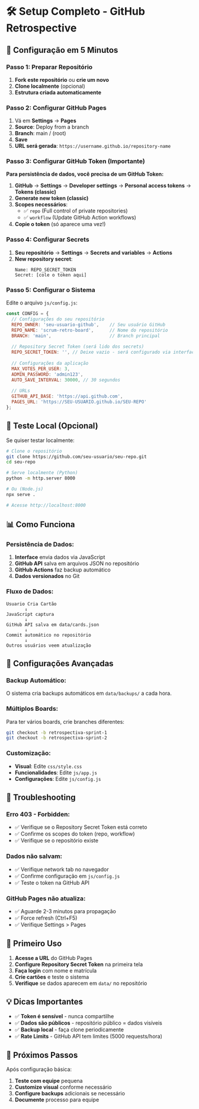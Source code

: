 # 🛠️ Setup Completo - GitHub Retrospective

## 🚀 **Configuração em 5 Minutos**

### **Passo 1: Preparar Repositório**

1. **Fork este repositório** ou **crie um novo**
2. **Clone localmente** (opcional)
3. **Estrutura criada automaticamente**

### **Passo 2: Configurar GitHub Pages**

1. Vá em **Settings** → **Pages**
2. **Source**: Deploy from a branch
3. **Branch**: main / (root)
4. **Save**
5. **URL será gerada**: `https://username.github.io/repository-name`

### **Passo 3: Configurar GitHub Token (Importante)**

**Para persistência de dados, você precisa de um GitHub Token:**

1. **GitHub** → **Settings** → **Developer settings** → **Personal access tokens** → **Tokens (classic)**
2. **Generate new token (classic)**
3. **Scopes necessários**:
   - ✅ `repo` (Full control of private repositories)
   - ✅ `workflow` (Update GitHub Action workflows)
4. **Copie o token** (só aparece uma vez!)

### **Passo 4: Configurar Secrets**

1. **Seu repositório** → **Settings** → **Secrets and variables** → **Actions**
2. **New repository secret**:
   ```
   Name: REPO_SECRET_TOKEN
   Secret: [cole o token aqui]
   ```

### **Passo 5: Configurar o Sistema**

Edite o arquivo `js/config.js`:

```javascript
const CONFIG = {
  // Configurações do seu repositório
  REPO_OWNER: 'seu-usuario-github',    // Seu usuário GitHub
  REPO_NAME: 'scrum-retro-board',      // Nome do repositório
  BRANCH: 'main',                      // Branch principal
  
  // Repository Secret Token (será lido dos secrets)
  REPO_SECRET_TOKEN: '', // Deixe vazio - será configurado via interface
  
  // Configurações da aplicação
  MAX_VOTES_PER_USER: 3,
  ADMIN_PASSWORD: 'admin123',
  AUTO_SAVE_INTERVAL: 30000, // 30 segundos
  
  // URLs
  GITHUB_API_BASE: 'https://api.github.com',
  PAGES_URL: 'https://SEU-USUARIO.github.io/SEU-REPO'
};
```

## 🧪 **Teste Local (Opcional)**

Se quiser testar localmente:

```bash
# Clone o repositório
git clone https://github.com/seu-usuario/seu-repo.git
cd seu-repo

# Serve localmente (Python)
python -m http.server 8000

# Ou (Node.js)
npx serve .

# Acesse http://localhost:8000
```

## 📊 **Como Funciona**

### **Persistência de Dados:**
1. **Interface** envia dados via JavaScript
2. **GitHub API** salva em arquivos JSON no repositório
3. **GitHub Actions** faz backup automático
4. **Dados versionados** no Git

### **Fluxo de Dados:**
```
Usuario Cria Cartão
       ↓
JavaScript captura
       ↓
GitHub API salva em data/cards.json
       ↓
Commit automático no repositório  
       ↓
Outros usuários veem atualização
```

## 🔧 **Configurações Avançadas**

### **Backup Automático:**
O sistema cria backups automáticos em `data/backups/` a cada hora.

### **Múltiplos Boards:**
Para ter vários boards, crie branches diferentes:
```bash
git checkout -b retrospectiva-sprint-1
git checkout -b retrospectiva-sprint-2
```

### **Customização:**
- **Visual**: Edite `css/style.css`
- **Funcionalidades**: Edite `js/app.js`
- **Configurações**: Edite `js/config.js`

## 🚨 **Troubleshooting**

### **Erro 403 - Forbidden:**
- ✅ Verifique se o Repository Secret Token está correto
- ✅ Confirme os scopes do token (repo, workflow)
- ✅ Verifique se o repositório existe

### **Dados não salvam:**
- ✅ Verifique network tab no navegador
- ✅ Confirme configuração em `js/config.js`
- ✅ Teste o token na GitHub API

### **GitHub Pages não atualiza:**
- ✅ Aguarde 2-3 minutos para propagação
- ✅ Force refresh (Ctrl+F5)
- ✅ Verifique Settings > Pages

## 🎯 **Primeiro Uso**

1. **Acesse a URL** do GitHub Pages
2. **Configure Repository Secret Token** na primeira tela
3. **Faça login** com nome e matrícula
4. **Crie cartões** e teste o sistema
5. **Verifique** se dados aparecem em `data/` no repositório

## 💡 **Dicas Importantes**

- ✅ **Token é sensível** - nunca compartilhe
- ✅ **Dados são públicos** - repositório público = dados visíveis
- ✅ **Backup local** - faça clone periodicamente
- ✅ **Rate Limits** - GitHub API tem limites (5000 requests/hora)

## 🌟 **Próximos Passos**

Após configuração básica:
1. **Teste com equipe** pequena
2. **Customize visual** conforme necessário
3. **Configure backups** adicionais se necessário
4. **Documente** processo para equipe